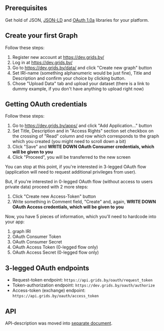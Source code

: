 ## Prerequisites

Get hold of JSON, [JSON-LD](http://json-ld.org/) and [OAuth 1.0a](http://oauth.net/core/1.0a/) libraries for your platform.

## Create your first Graph

Follow these steps:

1. Register new account at https://dev.grids.by/
1. Log in at https://dev.grids.by/
1. Go to https://dev.grids.by/data/ and click "Create new graph" button
1. Set IRI-name (something alphanumeric would be just fine), Title and Description and confirm your choice by clicking button.
1. Chose "Upload Data" tab and upload your dataset (there is a link to dummy example, if you don't have anything to upload right now)

## Getting OAuth credentials

Follow these steps:

1. Go to https://dev.grids.by/apps/ and click "Add Application…" button
1. Set Title, Description and in "Access Rights" section set checkbox on the crossing of "Read" column and row which corresponds to the graph which you created (you might need to scroll down a bit)
1. Click "Save" and **WRITE DOWN OAuth Consumer credentials, which will be given to you**
1. Click "Proceed", you will be transferred to the new screen

You can stop at this point, if you're interested in 3-legged OAuth flow (application will need to request additional privileges from user).

But, if you're interested in 0-legged OAuth flow (without access to users private data) proceed with 2 more steps:

1. Click "Create new Access-Token" button
1. Write something in Comment field, "Create" and, again, **WRITE DOWN OAuth Access credentials, which will be given to you**

Now, you have 5 pieces of information, which you'll need to hardcode into your app:

1. graph IRI
2. OAuth Consumer Token
3. OAuth Consumer Secret
4. OAuth Access Token (0-legged flow only)
5. OAuth Access Secret (0-legged flow only)

## 3-legged OAuth endpoints

* Request-token endpoint:           `https://api.grids.by/oauth/request_token`
* Token-authorization endpoint:     `https://dev.grids.by/oauth/authorize`
* Access-token (exchange) endpoint: `https://api.grids.by/oauth/access_token`

## API

API-description was moved into [separate document](API.md).
